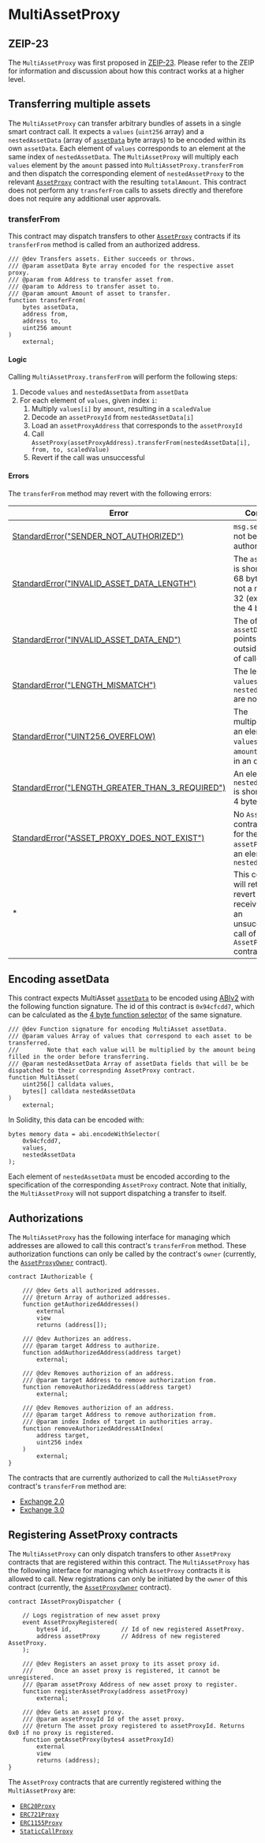 # MultiAssetProxy

## ZEIP-23

The `MultiAssetProxy` was first proposed in [ZEIP-23](https://github.com/0xProject/ZEIPs/issues/23). Please refer to the ZEIP for information and discussion about how this contract works at a higher level.

## Transferring multiple assets

The `MultiAssetProxy` can transfer arbitrary bundles of assets in a single smart contract call. It expects a `values` (`uint256` array) and a `nestedAssetData` (array of [`assetData`](../v3/v3-specification.md#assetdata) byte arrays) to be encoded within its own `assetData`. Each element of `values` corresponds to an element at the same index of `nestedAssetData`. The `MultiAssetProxy` will multiply each `values` element by the `amount` passed into `MultiAssetProxy.transferFrom` and then dispatch the corresponding element of `nestedAssetProxy` to the relevant [`AssetProxy`](../v3/v3-specification.md#assetproxy) contract with the resulting `totalAmount`. This contract does not perform any `transferFrom` calls to assets directly and therefore does not require any additional user approvals.

### transferFrom

This contract may dispatch transfers to other [`AssetProxy`](../v3/v3-specification.md#assetproxy) contracts if its `transferFrom` method is called from an authorized address.

```solidity
/// @dev Transfers assets. Either succeeds or throws.
/// @param assetData Byte array encoded for the respective asset proxy.
/// @param from Address to transfer asset from.
/// @param to Address to transfer asset to.
/// @param amount Amount of asset to transfer.
function transferFrom(
    bytes assetData,
    address from,
    address to,
    uint256 amount
)
    external;
```

#### Logic

Calling `MultiAssetProxy.transferFrom` will perform the following steps:

1. Decode `values` and `nestedAssetData` from `assetData`
1. For each element of `values`, given index `i`:
   1. Multiply `values[i]` by `amount`, resulting in a `scaledValue`
   1. Decode an `assetProxyId` from `nestedAssetData[i]`
   1. Load an `assetProxyAddress` that corresponds to the `assetProxyId`
   1. Call `AssetProxy(assetProxyAddress).transferFrom(nestedAssetData[i], from, to, scaledValue)`
   1. Revert if the call was unsuccessful

#### Errors

The `transferFrom` method may revert with the following errors:

| Error                                                                                       | Condition                                                                                                 |
| ------------------------------------------------------------------------------------------- | --------------------------------------------------------------------------------------------------------- |
| [StandardError("SENDER_NOT_AUTHORIZED")](../v3/v3-specification.md#standard-error)          | `msg.sender` has not been authorized                                                                      |
| [StandardError("INVALID_ASSET_DATA_LENGTH")](../v3/v3-specification.md#standard-error)      | The `assetData` is shorter than 68 bytes or is not a multiple of 32 (exluding the 4 byte id)              |
| [StandardError("INVALID_ASSET_DATA_END")](../v3/v3-specification.md#standard-error)         | The offset to `assetData` points to outside the end of calldata                                           |
| [StandardError("LENGTH_MISMATCH")](../v3/v3-specification.md#standard-error)                | The lengths of `values` and `nestedAssetData` are not equal                                               |
| [StandardError("UINT256_OVERFLOW)](../v3/v3-specification.md#standard-error)                | The multiplication of an element of `values` and `amount` resulted in an overflow                         |
| [StandardError("LENGTH_GREATER_THAN_3_REQUIRED")](../v3/v3-specification.md#standard-error) | An element of `nestedAssetData` is shorter than 4 bytes                                                   |
| [StandardError("ASSET_PROXY_DOES_NOT_EXIST")](../v3/v3-specification.md#standard-error)     | No `AssetProxy` contract exists for the given `assetProxyId` of an element of `nestedAssetData`           |
| \*                                                                                          | This contract will rethrow any revert data received from an unsuccessful call of an `AssetProxy` contract |

## Encoding assetData

This contract expects MultiAsset [`assetData`](../v3/v3-specification.md#assetdata) to be encoded using [ABIv2](http://solidity.readthedocs.io/en/latest/abi-spec.html) with the following function signature. The id of this contract is `0x94cfcdd7`, which can be calculated as the [4 byte function selector](https://solidity.readthedocs.io/en/latest/abi-spec.html#function-selector) of the same signature.

```solidity
/// @dev Function signature for encoding MultiAsset assetData.
/// @param values Array of values that correspond to each asset to be transferred.
///        Note that each value will be multiplied by the amount being filled in the order before transferring.
/// @param nestedAssetData Array of assetData fields that will be be dispatched to their correspnding AssetProxy contract.
function MultiAsset(
    uint256[] calldata values,
    bytes[] calldata nestedAssetData
)
    external;
```

In Solidity, this data can be encoded with:

```solidity
bytes memory data = abi.encodeWithSelector(
    0x94cfcdd7,
    values,
    nestedAssetData
);
```

Each element of `nestedAssetData` must be encoded according to the specification of the corresponding `AssetProxy` contract. Note that initially, the `MultiAssetProxy` will not support dispatching a transfer to itself.

## Authorizations

The `MultiAssetProxy` has the following interface for managing which addresses are allowed to call this contract's `transferFrom` method. These authorization functions can only be called by the contract's `owner` (currently, the [`AssetProxyOwner`](../v3/v3-specification.md#assetproxyowner) contract).

```solidity
contract IAuthorizable {

    /// @dev Gets all authorized addresses.
    /// @return Array of authorized addresses.
    function getAuthorizedAddresses()
        external
        view
        returns (address[]);

    /// @dev Authorizes an address.
    /// @param target Address to authorize.
    function addAuthorizedAddress(address target)
        external;

    /// @dev Removes authorizion of an address.
    /// @param target Address to remove authorization from.
    function removeAuthorizedAddress(address target)
        external;

    /// @dev Removes authorizion of an address.
    /// @param target Address to remove authorization from.
    /// @param index Index of target in authorities array.
    function removeAuthorizedAddressAtIndex(
        address target,
        uint256 index
    )
        external;
}
```

The contracts that are currently authorized to call the `MultiAssetProxy` contract's `transferFrom` method are:

- [Exchange 2.0](../v2/v2-specification.md#exchange)
- [Exchange 3.0](../v3/v3-specification.md#exchange)

## Registering AssetProxy contracts

The `MultiAssetProxy` can only dispatch transfers to other `AssetProxy` contracts that are registered within this contract. The `MultiAssetProxy` has the following interface for managing which `AssetProxy` contracts it is allowed to call. New registrations can only be initiated by the `owner` of this contract (currently, the [`AssetProxyOwner`](../v3/v3-specification.md#assetproxyowner) contract).

```solidity
contract IAssetProxyDispatcher {

    // Logs registration of new asset proxy
    event AssetProxyRegistered(
        bytes4 id,              // Id of new registered AssetProxy.
        address assetProxy      // Address of new registered AssetProxy.
    );

    /// @dev Registers an asset proxy to its asset proxy id.
    ///      Once an asset proxy is registered, it cannot be unregistered.
    /// @param assetProxy Address of new asset proxy to register.
    function registerAssetProxy(address assetProxy)
        external;

    /// @dev Gets an asset proxy.
    /// @param assetProxyId Id of the asset proxy.
    /// @return The asset proxy registered to assetProxyId. Returns 0x0 if no proxy is registered.
    function getAssetProxy(bytes4 assetProxyId)
        external
        view
        returns (address);
}

```

The `AssetProxy` contracts that are currently registered withing the `MultiAssetProxy` are:

- [`ERC20Proxy`](../asset-proxy/erc20-proxy.md)
- [`ERC721Proxy`](../asset-proxy/erc721-proxy.md)
- [`ERC1155Proxy`](../asset-proxy/erc1155-proxy.md)
- [`StaticCallProxy`](../asset-proxy/static-call-proxy.md)
